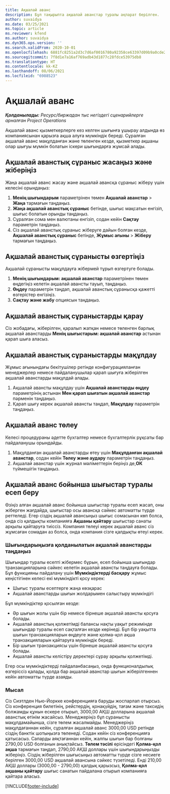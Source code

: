 ```yaml
---
title: Ақшалай аванс
description: Бұл тақырыпта ақшалай аванстар туралы ақпарат берілген.
author: suvaidya
ms.date: 03/25/2021
ms.topic: article
ms.reviewer: kfend
ms.author: suvaidya
ms.dyn365.ops.version: ''
ms.search.validFrom: 2020-10-01
ms.openlocfilehash: 6881fc8251a2d3c7d6af0016780a92358ce63397d09b9a0cde201126cd2912cc
ms.sourcegitcommit: 7f8d1e7a16af769adb43d1877c28fdce53975db8
ms.translationtype: HT
ms.contentlocale: kk-KZ
ms.lasthandoff: 08/06/2021
ms.locfileid: "6988523"
---
```

# <a name="cash-advance"></a>Ақшалай аванс

_**Қолданылады:** Ресурс/биржадан тыс негіздегі сценарийлерге арналған Project Operations_

Ақшалай аванс қызметкерлерге кез келген шығынға ұшырау алдында өз компаниясынан қарызға ақша алуға мүмкіндік береді. Сұралған ақшалай аванс мақұлданған және төленген кезде, қызметкер ақшаны олар шығуы мүмкін болатын іскери шығындарға жұмсай алады. 

## <a name="create-and-submit-a-cash-advance-request"></a>Ақшалай аванстық сұраныс жасаңыз және жіберіңіз
Жаңа ақшалай аванс жасау және ақшалай авансқа сұраныс жіберу үшін келесіні орындаңыз: 

1. **Менің шығындарым** параметрінен төмен **Ақшалай аванстар** > **Жаңа** тармағын таңдаңыз. 
2. **Жаңа ақшалай аванстық сұраныс** бетінде, шығыс мақсатын енгізіп, шығыс болатын орынды таңдаңыз.
3. Сұралған сома мен валютаны енгізіп, содан кейін **Сақтау** параметрін таңдаңыз. 
4. Сіз ақшалай аванстық сұраныс жіберуге дайын болған кезде, **Ақшалай аванстық сұраныс** бетінде, **Жұмыс ағыны** > **Жіберу** тармағын таңдаңыз.

## <a name="modify-a-cash-advance-request"></a>Ақшалай аванстық сұранысты өзгертіңіз

Ақшалай сұранысты мақұлдауға жібермей тұрып өзгертуге болады.

1. **Менің шығындарым: ақшалай аванстар** параметрінен төмен өңдегіңіз келетін ақшалай авансты тауып, таңдаңыз.
2. **Өңдеу** параметрін таңдап, ақшалай аванстық сұранысқа қажетті өзгерістер енгізіңіз. 
3. **Сақтау және жабу** опциясын таңдаңыз.


## <a name="view-cash-advance-requests"></a>Ақшалай аванстық сұраныстарды қарау
Сіз жобадағы, жіберілген, қаралып жатқан немесе төленген барлық ақшалай аванстарды **Менің шығыстарым: ақшалай аванстар** астынан қарап шыға аласыз. 

## <a name="approve-cash-advance-requests"></a>Ақшалай аванстық сұраныстарды мақұлдау

Жұмыс ағынындағы бекітушілер ретінде конфигурацияланған менеджерлер немесе пайдаланушылар қарап шығуға жіберілген ақшалай аванстарды мақұлдай алады. 

1. Ақшалай авансты мақұлдау үшін **Ақшалай аванстарды өңдеу** параметрінің астынан **Мен қарап шығатын ақшалай аванстар** пәрменін таңдаңыз.
2. Қарап шығу керек ақшалай авансты таңдап, **Мақұлдау** параметрін таңдаңыз.  

## <a name="pay-cash-advances"></a>Ақшалай аванс төлеу 
Келесі процедураны әдетте бухгалтер немесе бухгалтерлік рұқсаты бар пайдаланушы орындайды.

1. Мақұлданған ақшалай аванстарды өтеу үшін **Мақұлданған ақшалай аванстар**, содан кейін **Төлеу және аудару** параметрін таңдаңыз.  
2. Ақшалай аванстар үшін журнал мәліметтерін беріңіз де,**ОК** түймешігін таңдаңыз. 

## <a name="submit-an-expense-report-against-a-paid-cash-advance"></a>Ақшалай аванс бойынша шығыстар туралы есеп беру 

Өзіңіз алған ақшалай аванс бойынша шығыстар туралы есеп жасап, оны жіберген жағдайда, шығыстар осы авансқа сәйкес автоматты түрде реттеледі. Егер сіздің ақшалай авансыңыз  шығыс сомасынан көп болса, онда сіз қалдықты компанияға **Ақшаны қайтару** шығыстар санаты арқылы қайтаруға тиіссіз. Компания төлеуі керек ақшалай аванс сіз жұмсаған сомадан аз болса, онда компания сізге қалдықты өтеуі керек. 

### <a name="select-cash-advances-that-apply-to-your-expenses"></a>Шығындарыңызға қолданылатын ақшалай аванстарды таңдаңыз
Шығындар туралы есепті жібермес бұрын, есеп бойынша шығындар транзакцияларына сәйкес келетін ақшалай авансты таңдауға болады. Бұл функцияны пайдалану үшін **Мүмкіндіктерді басқару** жұмыс кеңістігінен келесі екі мүмкіндікті қосу керек:

  - Шығыс туралы есептерге жаңа көзқарас
  - Ақшалай аванстарды шығын жолдарымен салыстыру мүмкіндігі
 
 Бұл мүмкіндіктер қосылған кезде:
 
  - Әр шығын жолы үшін бір немесе бірнеше ақшалай авансты қосуға болады.
  - Ақшалай аванстың қолжетімді балансы нақты уақыт режимінде шығындар туралы есеп сақталған кезде көрінеді. Бұл бір уақытта шығын транзакцияларын өңдеуге және қолма-қол ақша транзакцияларын қайтаруға мүмкіндік береді.
  - Бір шығын транзакциясы үшін бірнеше ақшалай авансты қосуға болады.
  - Ақшалай авансты келістіру деректері сұрау арқылы қолжетімді. 
 
Егер осы мүмкіндіктерді пайдаланбасаңыз, онда функционалдылық өзгеріссіз қалады, қолда бар ақшалай аванстар шығын жіберілгеннен кейін автоматты түрде азаяды.

### <a name="example"></a>Мысал 
Сіз Сиэтлден Нью-Йоркке конференцияға баруды жоспарлап отырсыз. Сіз конференция билетінің, рейстердің, қонақүйдің, тағам және таксидің болжамды құнын ескере отырып, 3000,00 АҚШ долларына ақшалай аванстық өтінім жасайсыз. Менеджеріңіз бұл сұранысты мақұлдамайынша, сізге төлем жасалмайды. Менеджеріңіз мақұлдағаннан кейін, сұралған ақшалай аванс 3000,00 USD ретінде сіздің банктік шотыңызға төленеді. Содан кейін сіз конференцияға қатысасыз. Сапарды аяқтағаннан кейін, жалпы шығын бар болғаны 2790,00 USD болғанын анықтайсыз. **Төлем тәсілі** өрісіндегі **Қолма-қол ақша** тармағын таңдап, 2790,00 АҚШ доллары үшін шығындарыңызды жіберіңіз. Сіздің жіберілген шығысыңыз автоматты түрде сізге несиеге берілген 3000,00 USD ақшалай авансына сәйкес түзетіледі. Енді 210,00 АҚШ доллары (3000,00 - 2790,00) қалдық қарызсыз, **Қолма-қол ақшаны қайтару** шығыс санатын пайдалана отырып компанияға қайтара аласыз.



[!INCLUDE[footer-include](../includes/footer-banner.md)]
